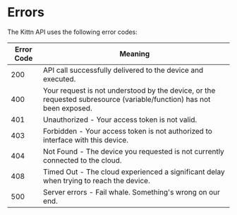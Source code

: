 # Errors

<aside class="notice">The Kittn API uses the following error codes:</aside>

Error Code | Meaning
---------- | -------
200 | API call successfully delivered to the device and executed.
400 | Your request is not understood by the device, or the requested subresource (variable/function) has not been exposed.
401 | Unauthorized - Your access token is not valid.
403 | Forbidden - Your access token is not authorized to interface with this device.
404 | Not Found - The device you requested is not currently connected to the cloud.
408 | Timed Out - The cloud experienced a significant delay when trying to reach the device.
500 | Server errors - Fail whale. Something's wrong on our end.

